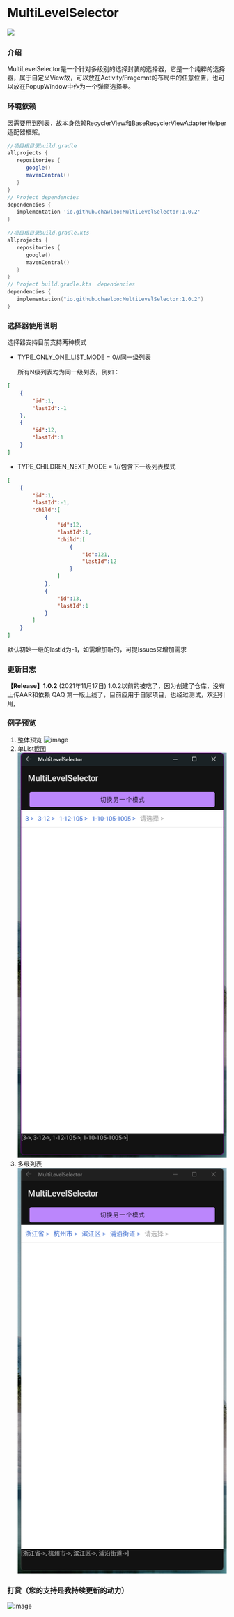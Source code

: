 # MultiLevelSelector
<a href ="https://search.maven.org/artifact/io.github.chawloo/MultiLevelSelector">
<img src="https://img.shields.io/maven-central/v/io.github.chawloo/MultiLevelSelector"/>
</a>

### 介绍

MultiLevelSelector是一个针对多级别的选择封装的选择器，它是一个纯粹的选择器，属于自定义View故，可以放在Activity/Fragemnt的布局中的任意位置，也可以放在PopupWindow中作为一个弹窗选择器。



### 环境依赖

因需要用到列表，故本身依赖RecyclerView和BaseRecyclerViewAdapterHelper适配器框架。



```groovy
//项目根目录build.gradle
allprojects {
   repositories {
      google()
      mavenCentral()
   }
}
// Project dependencies
dependencies {
   implementation 'io.github.chawloo:MultiLevelSelector:1.0.2'
}
```



```kotlin
//项目根目录build.gradle.kts
allprojects {
   repositories {
      google()
      mavenCentral()
   }
}
// Project build.gradle.kts  dependencies
dependencies {
   implementation("io.github.chawloo:MultiLevelSelector:1.0.2")
}
```



### 选择器使用说明

选择器支持目前支持两种模式

- TYPE_ONLY_ONE_LIST_MODE = 0//同一级列表

  所有N级列表均为同一级列表，例如：

``` json
[
    {
        "id":1,
        "lastId":-1
    },
    {
        "id":12,
        "lastId":1
    }
]
  ```

- TYPE_CHILDREN_NEXT_MODE = 1//包含下一级列表模式

``` json
[
    {
        "id":1,
        "lastId":-1,
        "child":[
            {
                "id":12,
                "lastId":1,
                "child":[
                    {
                        "id":121,
                        "lastId":12
                    }
                ]
            },
            {
                "id":13,
                "lastId":1
            }
        ]
    }
]
```
默认初始一级的lastId为-1，如需增加新的，可提Issues来增加需求


### 更新日志

**【Release】1.0.2** (2021年11月17日)
1.0.2以前的被吃了，因为创建了仓库，没有上传AAR和依赖  QAQ
第一版上线了，目前应用于自家项目，也经过测试，欢迎引用,

### 例子预览

1. 整体预览
   ![image](https://github.com/ChawLoo/MultiLevelSelector/blob/master/screenshot/%E6%95%B4%E4%BD%93%E6%BC%94%E7%A4%BA.gif)
2. 单List截图
   ![image](https://github.com/ChawLoo/MultiLevelSelector/blob/master/screenshot/%E4%B8%80%E4%B8%AA%E5%88%97%E8%A1%A8%E5%A4%9A%E7%BA%A7%E9%80%89%E6%8B%A9.png)
3. 多级列表
   ![image](https://github.com/ChawLoo/MultiLevelSelector/blob/master/screenshot/%E7%9C%81%E5%B8%82%E5%8C%BA%E5%AD%90%E9%9B%86%E6%A8%A1%E5%BC%8F.png)

### 打赏（您的支持是我持续更新的动力）

![image](https://user-images.githubusercontent.com/26214519/139214994-71b782c2-7a42-4e66-8819-364fdb76e420.png)

